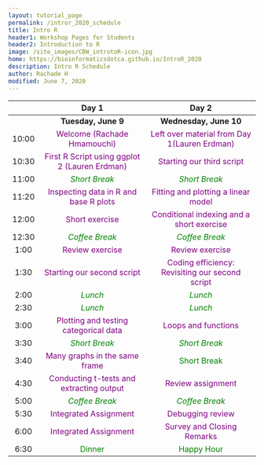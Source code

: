 ```yaml
---
layout: tutorial_page
permalink: /intror_2020_schedule
title: Intro R
header1: Workshop Pages for Students
header2: Introduction to R
image: /site_images/CBW_introtoR-icon.jpg
home: https://bioinformaticsdotca.github.io/IntroR_2020
description: Intro R Schedule
author: Rachade H
modified: June 7, 2020
---
```


| | **Day 1** | **Day 2** |    
| :---:| :---: | :---: |    
| | **Tuesday, June 9** | **Wednesday, June 10** |  
| 10:00 |	<font color="purple">Welcome (Rachade Hmamouchi)</font> |	<font color="purple">Left over material from Day 1(Lauren Erdman)</font> |
| 10:30 |	<font color="purple">First R Script using ggplot 2 (Lauren Erdman)</font>	|	<font color="purple">Starting our third script</font> |  
| 11:00 |	<font color="green">*Short Break*</font> |	<font color="green">*Short Break*</font> |  
| 11:20 |	<font color="purple">Inspecting data in R  and base R plots</font>	|	<font color="purple">Fitting and plotting a linear model</font> |  
| 12:00 |	<font color="purple">Short exercise</font>	|	<font color="purple">Conditional indexing and a short exercise</font> |  
| 12:30 |	<font color="green">*Coffee Break*</font> |	<font color="green">*Coffee Break*</font> |
| 1:00 |	<font color="purple">Review exercise</font>	|	<font color="purple">Review exercise</font> |  
| 1:30 |	<font color="purple">Starting our second script</font>	|	<font color="purple">Coding efficiency: Revisiting our second script</font> |  
| 2:00 |  <font color="green">*Lunch*</font> |<font color="green">*Lunch*</font> | 
| 2:30 |	<font color="green">*Lunch*</font> |<font color="green">*Lunch*</font> | 
| 3:00 |	<font color="purple">Plotting and testing categorical data</font>	|	<font color="purple">Loops and functions</font> |  
| 3:30 |	<font color="green">*Short Break*</font> |	<font color="green">*Short Break*</font> |  
| 3:40 |	<font color="purple">Many graphs in the same frame</font>	|	<font color="green">Short Break</font> |  
| 4:30 |	<font color="purple">Conducting t-tests and extracting output</font>	|	<font color="purple">Review assignment</font> |  
| 5:00 |	<font color="green">*Coffee Break*</font> |	<font color="green">*Coffee Break*</font> |  
| 5:30 |	<font color="purple">Integrated Assignment</font>	|	<font color="purple">Debugging review</font> |  
| 6:00 |	<font color="purple">Integrated Assignment</font>	|	<font color="purple">	Survey and Closing Remarks</font> |  
| 6:30 |	<font color="green">Dinner</font>	|	<font color="green">	Happy Hour</font> |  
